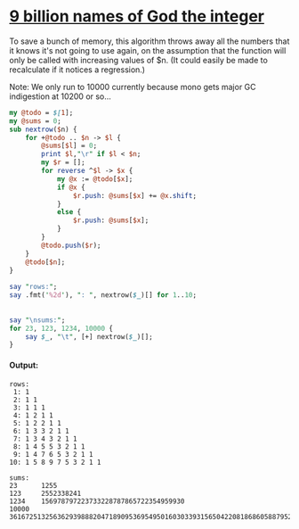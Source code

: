 [1]: http://rosettacode.org/wiki/9_billion_names_of_God_the_integer

# [9 billion names of God the integer][1]

To save a bunch of memory, this algorithm throws away all the numbers that it knows it's not going to use again, on the assumption that the function will only be called with increasing values of $n. (It could easily be made to recalculate if it notices a regression.)



Note: We only run to 10000 currently because mono gets major GC indigestion at 10200 or so...

```perl
my @todo = $[1];
my @sums = 0;
sub nextrow($n) {
    for +@todo .. $n -> $l {
        @sums[$l] = 0;
        print $l,"\r" if $l < $n;
        my $r = [];
        for reverse ^$l -> $x {
            my @x := @todo[$x];
            if @x {
                $r.push: @sums[$x] += @x.shift;
            }
            else {
                $r.push: @sums[$x];
            }
        }
        @todo.push($r);
    }
    @todo[$n];
}
 
say "rows:";
say .fmt('%2d'), ": ", nextrow($_)[] for 1..10;
 
 
say "\nsums:";
for 23, 123, 1234, 10000 {
    say $_, "\t", [+] nextrow($_)[];
}
```

#### Output:
```
rows:
 1: 1
 2: 1 1
 3: 1 1 1
 4: 1 2 1 1
 5: 1 2 2 1 1
 6: 1 3 3 2 1 1
 7: 1 3 4 3 2 1 1
 8: 1 4 5 5 3 2 1 1
 9: 1 4 7 6 5 3 2 1 1
10: 1 5 8 9 7 5 3 2 1 1

sums:
23      1255
123     2552338241
1234    156978797223733228787865722354959930
10000   36167251325636293988820471890953695495016030339315650422081868605887952568754066420592310556052906916435144
```